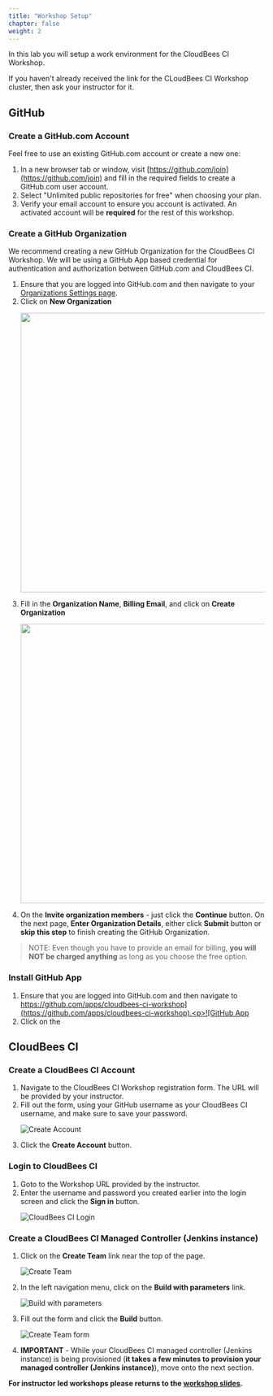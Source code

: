 ```yaml
---
title: "Workshop Setup"
chapter: false
weight: 2
---
```


In this lab you will setup a work environment for the CloudBees CI Workshop.  

If you haven't already received the link for the CLoudBees CI Workshop cluster, then ask your instructor for it.

## GitHub

### Create a GitHub.com Account

Feel free to use an existing GitHub.com account or create a new one:
1. In a new browser tab or window, visit [https://github.com/join](https://github.com/join) and fill in the required fields to create a GitHub.com user account.
2. Select "Unlimited public repositories for free" when choosing your plan.
3. Verify your email account to ensure you account is activated.  An activated account will be **required** for the rest of this workshop.

### Create a GitHub Organization

We recommend creating a new GitHub Organization for the CloudBees CI Workshop. We will be using a GitHub App based credential for authentication and authorization between GitHub.com and  CloudBees CI.
1. Ensure that you are logged into GitHub.com and then navigate to your [Organizations Settings page](https://github.com/settings/organizations). 
2. Click on **New Organization** <p><img src="setup-github-new-org.png" width=550/>
3. Fill in the **Organization Name**, **Billing Email**, and click on **Create Organization**<p><img src="setup-create-org.png" width=550/>
4. On the **Invite organization members** - just click the **Continue** button. On the next page, **Enter Organization Details**, either click **Submit** button or **skip this step** to finish creating the GitHub Organization.

>NOTE: Even though you have to provide an email for billing, **you will NOT be charged anything** as long as you choose the free option.

### Install GitHub App

1. Ensure that you are logged into GitHub.com and then navigate to [https://github.com/apps/cloudbees-ci-workshop](https://github.com/apps/cloudbees-ci-workshop).<p>![GitHub App](cbci-github-app.png?width=70pc)
2. Click on the 

## CloudBees CI

### Create a CloudBees CI Account

1. Navigate to the CloudBees CI Workshop registration form. The URL will be provided by your instructor.
2. Fill out the form, using your GitHub username as your CloudBees CI username, and make sure to save your password. <p>![Create Account](registration-form.png?width=40pc)
3. Click the **Create Account** button.

### Login to CloudBees CI

1. Goto to the Workshop URL provided by the instructor.
2. Enter the username and password you created earlier into the login screen and click the **Sign in** button.<p>![CloudBees CI Login](setup-login.png?width=40pc)

### Create a CloudBees CI Managed Controller (Jenkins instance)

1. Click on the **Create Team** link near the top of the page.<p>![Create Team](create-team-link.png?width=70pc)
2. In the left navigation menu, click on the **Build with parameters** link.<p>![Build with parameters](create-team-build-link.png?width=70pc)
3. Fill out the form and click the **Build** button.<p>![Create Team form](create-team-form.png?width=70pc)
4. **IMPORTANT** - While your CloudBees CI managed controller (Jenkins instance) is being provisioned (**it takes a few minutes to provision your managed controller (Jenkins instance)**), move onto the next section.
    
**For instructor led workshops please returns to the [workshop slides](https://cloudbees-days.github.io/core-rollout-flow-workshop/core/#16).**
